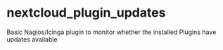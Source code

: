 # nextcloud_plugin_updates
Basic Nagios/Icinga plugin to monitor whether the installed Plugins have updates available
